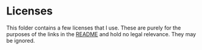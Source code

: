 # Licenses

This folder contains a few licenses that I use. These are purely for the purposes of the links in the [README](../../README.md) and hold no legal relevance. They may be ignored.
